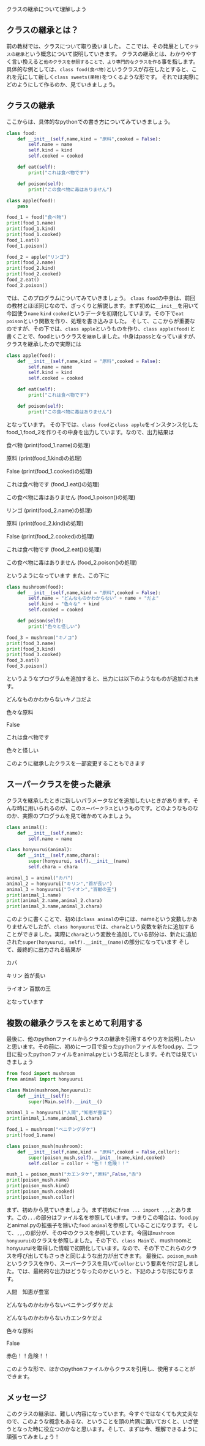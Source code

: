  クラスの継承について理解しよう
## クラスの継承とは？
前の教材では、クラスについて取り扱いました。
ここでは、その発展として`クラスの継承`という概念について説明していきます。
クラスの継承とは、わかりやすく言い換えると`他のクラスを参照することで、より専門的なクラスを作る`事を指します。具体的な例としては、`class food(食べ物)`というクラスが存在したとすると、これを元にして新しく`class sweets(果物)`をつくるような形です。
それでは実際にどのようにして作るのか、見ていきましょう。
## クラスの継承
ここからは、具体的なpythonでの書き方についてみていきましょう。
```python
class food:
    def __init__(self,name,kind = "原料",cooked = False):
        self.name = name
        self.kind = kind
        self.cooked = cooked

    def eat(self):
        print("これは食べ物です")

    def poison(self):
        print("この食べ物に毒はありません")

class apple(food):
    pass

food_1 = food("食べ物")
print(food_1.name)
print(food_1.kind)
print(food_1.cooked)
food_1.eat()
food_1.poison()

food_2 = apple("リンゴ")
print(food_2.name)
print(food_2.kind)
print(food_2.cooked)
food_2.eat()
food_2.poison()
```
では、このプログラムについてみていきましょう。
`claas food`の中身は、前回の教材とほぼ同じなので、ざっくりと解説します。まず初めに`__init__`を用いて今回使う`name` `kind` `cooked`というデータを初期化しています。その下で`eat` `poison`という関数を作り、処理を書き込みました。
そして、ここからが重要なのですが、その下では、`class apple`というものを作り、`class apple(food)`と書くことで、foodというクラスを`継承`しました。中身はpassとなっていますが、クラスを継承したので実際には
```python
class apple(food):
    def __init__(self,name,kind = "原料",cooked = False):
        self.name = name
        self.kind = kind
        self.cooked = cooked

    def eat(self):
        print("これは食べ物です")

    def poison(self):
        print("この食べ物に毒はありません")
```
となっています。
その下では、`class food`と`class apple`をインスタンス化したfood_1,food_2を作りその中身を出力しています。なので、出力結果は

食べ物  (print(food_1.name)の処理)

原料  (print(food_1.kind)の処理)

False  (print(food_1.cooked)の処理)

これは食べ物です  (food_1.eat()の処理)

この食べ物に毒はありません  (food_1.poison()の処理)


リンゴ  (print(food_2.name)の処理)

原料  (print(food_2.kind)の処理)

False  (print(food_2.cooked)の処理)

これは食べ物です  (food_2.eat()の処理)

この食べ物に毒はありません  (food_2.poison()の処理) 

というようになっています
また、この下に
```python
class mushroom(food):
    def __init__(self,name,kind = "原料",cooked = False):
        self.name = "どんなものかわからない" + name + "だよ"
        self.kind = "色々な" + kind
        self.cooked = cooked

    def poison(self):
        print("色々と怪しい") 

food_3 = mushroom("キノコ")
print(food_3.name)
print(food_3.kind)
print(food_3.cooked)
food_3.eat()
food_3.poison()
```
というようなプログラムを追加すると、出力には以下のようなものが追加されます。

どんなものかわからないキノコだよ

色々な原料

False

これは食べ物です

色々と怪しい

このように継承したクラスを一部変更することもできます

## スーパークラスを使った継承
クラスを継承したときに新しいパラメータなどを追加したいときがあります。そんな時に用いられるのが、この`スーパークラス`というものです。どのようなものなのか、実際のプログラムを見て確かめてみましょう。
```python
class animal():
    def __init__(self,name):
        self.name = name

class honyuurui(animal):
    def __init__(self,name,chara):
        super(honyuurui, self).__init__(name)
        self.chara = chara

animal_1 = animal("カバ")
animal_2 = honyuurui("キリン","首が長い")
animal_3 = honyuurui("ライオン","百獣の王")
print(animal_1.name)
print(animal_2.name,animal_2.chara)
print(animal_3.name,animal_3.chara)
```
このように書くことで、初めは`class animal`の中には、nameという変数しかありませんでしたが、`class honyuurui`では、`chara`という変数を新たに追加することができました。実際に`chara`という変数を追加している部分は、新たに追加された`super(honyuurui, self).__init__(name)`の部分になっています
そして、最終的に出力される結果が

カバ

キリン 首が長い

ライオン 百獣の王

となっています

## 複数の継承クラスをまとめて利用する
最後に、他のpythonファイルからクラスの継承を引用するやり方を説明したいと思います。その前に、初めに一つ目で扱ったpythonファイルをfood.py、二つ目に扱ったpythonファイルをanimal.pyという名前だとします。それでは見ていきましょう
```python
from food import mushroom
from animal import honyuurui

class Main(mushroom,honyuurui):
    def __init__(self):
        super(Main.self).__init__()

animal_1 = honyuurui("人間","知恵が豊富")
print(animal_1.name,animal_1.chara)

food_1 = mushroom("ベニテングダケ")
print(food_1.name)

class poison_mush(mushroom):
    def __init__(self,name,kind = "原料",cooked = False,collor):
        super(poison_mush,self).__init__(name,kind,cooked)
        self.collor = collor + "色！！危険！！"

mush_1 = poison_mush("カエンタケ","原料",False,"赤")
print(poison_mush.name)
print(poison_mush.kind)
print(poison_mush.cooked)
print(poison_mush.collor)


```
まず、初めから見ていきましょう。まず初めに`from ... import ,,,`とあります。この`...`の部分はファイル名を参照しています。つまりこの場合は、food.pyとanimal.pyの拡張子を除いた`food` `animal`を参照していることになります。そして、`,,,`の部分が、その中のクラスを参照しています。今回は`mushroom` `honyuurui`のクラスを参照しました。その下で、`class Main`で、mushroomとhonyuuruiを取得した情報で初期化しています。なので、その下でこれらのクラスを呼び出してもさっきと同じような出力が出てきます。
最後に、`poison_mush`というクラスを作り、スーパークラスを用いて`collor`という要素を付け足しました。では、最終的な出力はどうなったのかというと、下記のような形になります。


人間　知恵が豊富

どんなものかわからないベニテングダケだよ

どんなものかわからないカエンタケだよ

色々な原料

False

赤色！！危険！！

このような形で、ほかのpythonファイルからクラスを引用し、使用することができます。
## メッセージ
このクラスの継承は、難しい内容になっています。今すぐではなくても大丈夫なので、このような概念もあるな、ということを頭の片隅に置いておくと、いざ使うとなった時に役立つのかなと思います。そして、まずは今、理解できるように頑張ってみましょう！